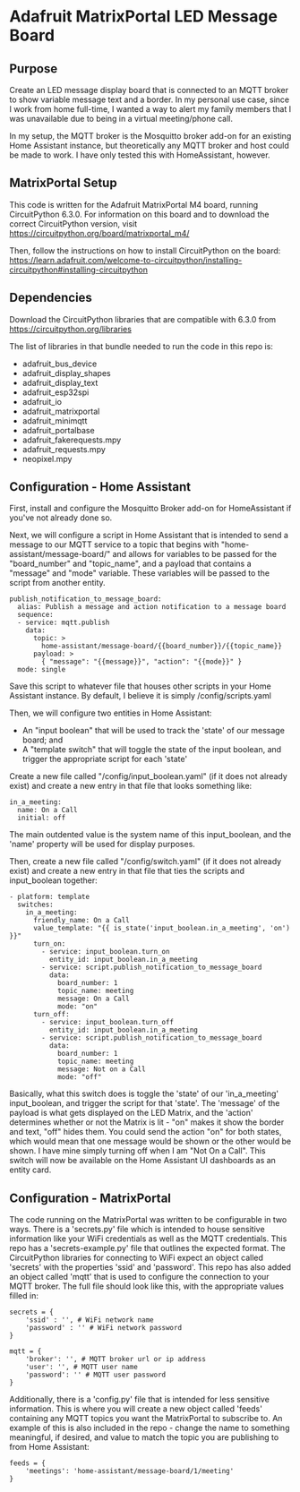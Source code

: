 # Adafruit MatrixPortal LED Message Board
## Purpose
Create an LED message display board that is connected to an MQTT broker to show variable message text and a border. In my personal use case, since I work from home full-time, I 
wanted a way to alert my family members that I was unavailable due to being in a virtual meeting/phone call.

In my setup, the MQTT broker is the Mosquitto broker add-on for an existing Home Assistant instance, but theoretically any MQTT broker and host could be made to work. I have only 
tested this with HomeAssistant, however.

## MatrixPortal Setup

This code is written for the Adafruit MatrixPortal M4 board, running CircuitPython 6.3.0. For information on this board and to download the correct CircuitPython version, visit
https://circuitpython.org/board/matrixportal_m4/

Then, follow the instructions on how to install CircuitPython on the board:
https://learn.adafruit.com/welcome-to-circuitpython/installing-circuitpython#installing-circuitpython

## Dependencies
Download the CircuitPython libraries that are compatible with 6.3.0 from https://circuitpython.org/libraries

The list of libraries in that bundle needed to run the code in this repo is:
* adafruit_bus_device
* adafruit_display_shapes
* adafruit_display_text
* adafruit_esp32spi
* adafruit_io
* adafruit_matrixportal
* adafruit_minimqtt
* adafruit_portalbase
* adafruit_fakerequests.mpy
* adafruit_requests.mpy
* neopixel.mpy

## Configuration - Home Assistant
First, install and configure the Mosquitto Broker add-on for HomeAssistant if you've not already done so.

Next, we will configure a script in Home Assistant that is intended to send a message to our MQTT service to a topic that begins with "home-assistant/message-board/" and allows for variables to be passed for the "board_number" and "topic_name", and a payload that contains a "message" and "mode" variable. These variables will be passed to the script from another entity.

```
publish_notification_to_message_board:
  alias: Publish a message and action notification to a message board
  sequence:
  - service: mqtt.publish
    data:
      topic: >
        home-assistant/message-board/{{board_number}}/{{topic_name}}
      payload: >
        { "message": "{{message}}", "action": "{{mode}}" }
  mode: single

```

Save this script to whatever file that houses other scripts in your Home Assistant instance. By default, I believe it is simply /config/scripts.yaml

Then, we will configure two entities in Home Assistant:
* An "input boolean" that will be used to track the 'state' of our message board; and
* A "template switch" that will toggle the state of the input boolean, and trigger the appropriate script for each 'state'

Create a new file called "/config/input_boolean.yaml" (if it does not already exist) and create a new entry in that file that looks something like:

```
in_a_meeting:
  name: On a Call
  initial: off
```

The main outdented value is the system name of this input_boolean, and the 'name' property will be used for display purposes.

Then, create a new file called "/config/switch.yaml" (if it does not already exist) and create a new entry in that file that ties the scripts and input_boolean together:

```
- platform: template
  switches:
    in_a_meeting:
      friendly_name: On a Call
      value_template: "{{ is_state('input_boolean.in_a_meeting', 'on') }}"
      turn_on:
        - service: input_boolean.turn_on
          entity_id: input_boolean.in_a_meeting
        - service: script.publish_notification_to_message_board
          data:
            board_number: 1
            topic_name: meeting
            message: On a Call
            mode: "on"
      turn_off:
        - service: input_boolean.turn_off
          entity_id: input_boolean.in_a_meeting
        - service: script.publish_notification_to_message_board
          data:
            board_number: 1
            topic_name: meeting
            message: Not on a Call
            mode: "off"

```

Basically, what this switch does is toggle the 'state' of our 'in_a_meeting' input_boolean, and trigger the script for that 'state'. The 'message' of the payload is what gets displayed on the LED Matrix, and the 'action' determines whether or not the Matrix is lit - "on" makes it show the border and text, "off" hides them. 
You could send the action "on" for both states, which would mean that one message would be shown or the other would be shown. I have mine simply turning off when I am "Not On a Call". This switch will now be available on the Home Assistant UI dashboards as an entity card.

## Configuration - MatrixPortal
The code running on the MatrixPortal was written to be configurable in two ways. There is a 'secrets.py' file which is intended to house sensitive information like your WiFi credentials
as well as the MQTT credentials. This repo has a 'secrets-example.py' file that outlines the expected format. The CircuitPython libraries for connecting to WiFi expect an object called 
'secrets' with the properties 'ssid' and 'password'. This repo has also added an object called 'mqtt' that is used to configure the connection to your MQTT broker. The full file should 
look like this, with the appropriate values filled in:

```
secrets = {
    'ssid' : '', # WiFi network name
    'password' : '' # WiFi network password 
}

mqtt = {
    'broker': '', # MQTT broker url or ip address
    'user': '', # MQTT user name
    'password': '' # MQTT user password
}
```

Additionally, there is a 'config.py' file that is intended for less sensitive information. This is where you will create a new object called 'feeds' containing any MQTT topics you want the 
MatrixPortal to subscribe to. An example of this is also included in the repo - change the name to something meaningful, if desired, and value to match the topic you are publishing to from 
Home Assistant:

```
feeds = {
    'meetings': 'home-assistant/message-board/1/meeting'
}
```
